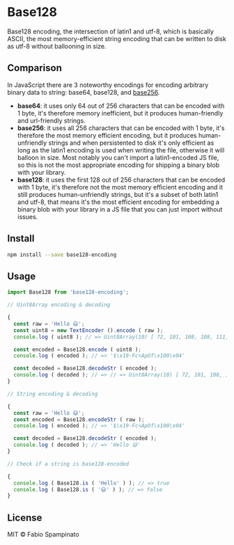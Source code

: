 # Base128

Base128 encoding, the intersection of latin1 and utf-8, which is basically ASCII, the most memory-efficient string encoding that can be written to disk as utf-8 without ballooning in size.

## Comparison

In JavaScript there are 3 noteworthy encodings for encoding arbitrary binary data to string: base64, base128, and [base256](https://github.com/fabiospampinato/base256-encoding).

- **base64**: it uses only 64 out of 256 characters that can be encoded with 1 byte, it's therefore memory inefficient, but it produces human-friendly and url-friendly strings.
- **base256**: it uses all 256 characters that can be encoded with 1 byte, it's therefore the most memory efficient encoding, but it produces human-unfriendly strings and when persistented to disk it's only efficient as long as the latin1 encoding is used when writing the file, otherwise it will balloon in size. Most notably you can't import a latin1-encoded JS file, so this is not the most appropriate encoding for shipping a binary blob with your library.
- **base128**: it uses the first 128 out of 256 characters that can be encoded with 1 byte, it's therefore not the most memory efficient encoding and it still produces human-unfriendly strings, but it's a subset of both latin1 and utf-8, that means it's the most efficient encoding for embedding a binary blob with your library in a JS file that you can just import without issues.

## Install

```sh
npm install --save base128-encoding
```

## Usage

```ts
import Base128 from 'base128-encoding';

// Uint8Array encoding & decoding

{
  const raw = 'Hello 😃';
  const uint8 = new TextEncoder ().encode ( raw );
  console.log ( uint8 ); // => Uint8Array(10) [ 72, 101, 108, 108, 111,  32, 240, 159, 152, 131 ]

  const encoded = Base128.encode ( uint8 );
  console.log ( encoded ); // => '$\x19-Fc<ApOf\x100\x04'

  const decoded = Base128.decodeStr ( encoded );
  console.log ( decoded ); // => // => Uint8Array(10) [ 72, 101, 108, 108, 111,  32, 240, 159, 152, 131 ]
}

// String encoding & decoding

{
  const raw = 'Hello 😃';
  const encoded = Base128.encodeStr ( raw );
  console.log ( encoded ); // => '$\x19-Fc<ApOf\x100\x04'

  const decoded = Base128.decodeStr ( encoded );
  console.log ( decoded ); // => 'Hello 😃'
}

// Check if a string is base128-encoded

{
  console.log ( Base128.is ( 'Hello' ) ); // => true
  console.log ( Base128.is ( '😃' ) ); // => false
}
```

## License

MIT © Fabio Spampinato

